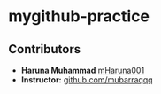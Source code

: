 # mygithub-practice
## Contributors

- **Haruna Muhammad** [mHaruna001](mHaruna001)
- **Instructor:** [github.com/mubarraqqq](https://github.com/mubarraqqq)
